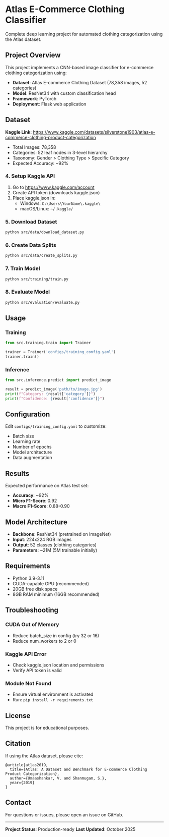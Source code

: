 # Atlas E-Commerce Clothing Classifier

Complete deep learning project for automated clothing categorization using the Atlas dataset.

## Project Overview

This project implements a CNN-based image classifier for e-commerce clothing categorization using:
- **Dataset**: Atlas E-commerce Clothing Dataset (78,358 images, 52 categories)
- **Model**: ResNet34 with custom classification head
- **Framework**: PyTorch
- **Deployment**: Flask web application

## Dataset

**Kaggle Link**: https://www.kaggle.com/datasets/silverstone1903/atlas-e-commerce-clothing-product-categorization

- Total Images: 78,358
- Categories: 52 leaf nodes in 3-level hierarchy
- Taxonomy: Gender > Clothing Type > Specific Category
- Expected Accuracy: ~92%




### 4. Setup Kaggle API

1. Go to https://www.kaggle.com/account
2. Create API token (downloads kaggle.json)
3. Place kaggle.json in:
   - Windows: `C:\Users\YourName\.kaggle\`
   - macOS/Linux: `~/.kaggle/`

### 5. Download Dataset

```bash
python src/data/download_dataset.py
```

### 6. Create Data Splits

```bash
python src/data/create_splits.py
```

### 7. Train Model

```bash
python src/training/train.py
```



### 8. Evaluate Model

```bash
python src/evaluation/evaluate.py
```


## Usage

### Training

```python
from src.training.train import Trainer

trainer = Trainer('configs/training_config.yaml')
trainer.train()
```

### Inference

```python
from src.inference.predict import predict_image

result = predict_image('path/to/image.jpg')
print(f"Category: {result['category']}")
print(f"Confidence: {result['confidence']}")
```



## Configuration

Edit `configs/training_config.yaml` to customize:
- Batch size
- Learning rate
- Number of epochs
- Model architecture
- Data augmentation

## Results

Expected performance on Atlas test set:
- **Accuracy**: ~92%
- **Micro F1-Score**: 0.92
- **Macro F1-Score**: 0.88-0.90

## Model Architecture

- **Backbone**: ResNet34 (pretrained on ImageNet)
- **Input**: 224x224 RGB images
- **Output**: 52 classes (clothing categories)
- **Parameters**: ~21M (5M trainable initially)

## Requirements

- Python 3.9-3.11
- CUDA-capable GPU (recommended)
- 20GB free disk space
- 8GB RAM minimum (16GB recommended)

## Troubleshooting

### CUDA Out of Memory
- Reduce batch_size in config (try 32 or 16)
- Reduce num_workers to 2 or 0

### Kaggle API Error
- Check kaggle.json location and permissions
- Verify API token is valid

### Module Not Found
- Ensure virtual environment is activated
- Run: `pip install -r requirements.txt`

## License

This project is for educational purposes.

## Citation

If using the Atlas dataset, please cite:
```
@article{atlas2019,
  title={Atlas: A Dataset and Benchmark for E-commerce Clothing Product Categorization},
  author={Umaashankar, V. and Shanmugam, S.},
  year={2019}
}
```

## Contact

For questions or issues, please open an issue on GitHub.

---

**Project Status**: Production-ready
**Last Updated**: October 2025
